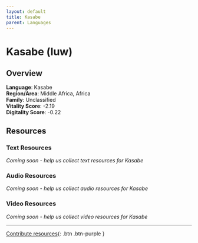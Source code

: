 ```yaml
---
layout: default
title: Kasabe
parent: Languages
---
```


# Kasabe (luw)

## Overview

**Language**: Kasabe  
**Region/Area**: Middle Africa, Africa  
**Family**: Unclassified  
**Vitality Score**: -2.19  
**Digitality Score**: -0.22  

## Resources

### Text Resources
*Coming soon - help us collect text resources for Kasabe*

### Audio Resources
*Coming soon - help us collect audio resources for Kasabe*

### Video Resources
*Coming soon - help us collect video resources for Kasabe*

---

[Contribute resources](https://fairtrain.github.io/){: .btn .btn-purple }
